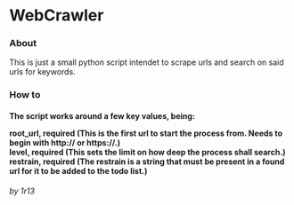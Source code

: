 <h1>WebCrawler</h1>
<h3>About</h3>
This is just a small python script intendet to scrape urls and search on said urls for keywords.
<h3>How to</h4>
<h4>
The script works around a few key values, being:
  
  root_url, required (This is the first url to start the process from. Needs to begin with http:// or https://.)<br>
  level, required (This sets the limit on how deep the process shall search.)<br>
  restrain, required (The restrain is a string that must be present in a found url for it to be added to the todo list.)<br>
  
</h4>
<i>by 1r13</i>
